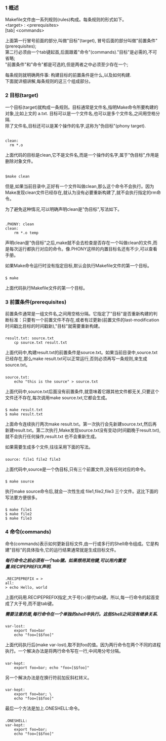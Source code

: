 ### 1 概述
Makefile文件由一系列规则(rules)构成。每条规则的形式如下。    
\<target> : \<prerequisites>   
\[tab\]  \<commands>

上面第一行冒号前面的部分,叫做"目标"(target), 冒号后面的部分叫做"前置条件"(prerequisites);  
第二行必须由一个tab键起首,后面跟着"命令"(commands)."目标"是必需的,不可省略;  
"前置条件"和"命令"都是可选的,但是两者之中必须至少存在一个;  

每条规则就明确两件事: 构建目标的前置条件是什么,以及如何构建.  
下面就详细讲解,每条规则的这三个组成部分。

### 2 目标(target)
一个目标(target)就构成一条规则。目标通常是文件名,指明Make命令所要构建的对象,比如上文的 a.txt. 目标可以是一个文件名,也可以是多个文件名,之间用空格分隔.  
除了文件名,目标还可以是某个操作的名字,这称为"伪目标"(phony target).  
######
    clean:
      rm *.o
上面代码的目标是clean,它不是文件名,而是一个操作的名字,属于"伪目标",作用是删除对象文件。

######
    $make clean
但是,如果当前目录中,正好有一个文件叫做clean,那么这个命令不会执行。因为Make发现clean文件已经存在,就认为没有必要重新构建了,就不会执行指定的rm命令。

为了避免这种情况,可以明确声明clean是"伪目标",写法如下。
######
    .PHONY: clean
    clean:
        rm *.o temp
声明clean是"伪目标"之后,make就不会去检查是否存在一个叫做clean的文件,而是每次运行都执行对应的命令。像.PHONY这样的内置目标名还有不少,可以查看手册。

如果Make命令运行时没有指定目标,默认会执行Makefile文件的第一个目标。
##### 
    $ make
上面代码执行Makefile文件的第一个目标。

### 3 前置条件(prerequisites)
前置条件通常是一组文件名,之间用空格分隔。它指定了"目标"是否重新构建的判断标准：只要有一个前置文件不存在,或者有过更新(前置文件的last-modification时间戳比目标的时间戳新),"目标"就需要重新构建。
#####
    result.txt: source.txt
        cp source.txt result.txt
上面代码中,构建result.txt的前置条件是source.txt。如果当前目录中,source.txt已经存在,那么make result.txt可以正常运行,否则必须再写一条规则,来生成source.txt。
#####
    source.txt:
        echo "this is the source" > source.txt
上面代码中,source.txt后面没有前置条件,就意味着它跟其他文件都无关,只要这个文件还不存在,每次调用make source.txt,它都会生成。
##### 
    $ make result.txt
    $ make result.txt
上面命令连续执行两次make result.txt。第一次执行会先新建source.txt,然后再新建result.txt。第二次执行,Make发现source.txt没有变动(时间戳晚于result.txt),就不会执行任何操作,result.txt 也不会重新生成。

如果需要生成多个文件,往往采用下面的写法。
#####
    source: file1 file2 file3
上面代码中,source是一个伪目标,只有三个前置文件,没有任何对应的命令。
#####
    $ make source
执行make source命令后,就会一次性生成 file1,file2,file3 三个文件。这比下面的写法要方便很多。
#####
    $ make file1
    $ make file2
    $ make file3

### 4 命令(commands)
命令(commands)表示如何更新目标文件,由一行或多行的Shell命令组成。它是构建"目标"的具体指令,它的运行结果通常就是生成目标文件。

***每行命令之前必须有一个tab键。如果想用其他键,可以用内置变量.RECIPEPREFIX声明.***
#####
    .RECIPEPREFIX = >
    all:
    > echo Hello, world
上面代码用.RECIPEPREFIX指定,大于号(>)替代tab键。所以,每一行命令的起首变成了大于号,而不是tab键。

***需要注意的是,每行命令在一个单独的shell中执行。这些Shell之间没有继承关系.***
#####
    var-lost:
        export foo=bar
        echo "foo=[$$foo]"
上面代码执行后(make var-lost),取不到foo的值。因为两行命令在两个不同的进程执行。一个解决办法是将两行命令写在一行,中间用分号分隔。
#####
    var-kept:
        export foo=bar; echo "foo=[$$foo]"
另一个解决办法是在换行符前加反斜杠转义。
#####
    var-kept:
        export foo=bar; \
        echo "foo=[$$foo]"
最后一个方法是加上.ONESHELL:命令。
#####
    .ONESHELL:
    var-kept:
        export foo=bar; 
        echo "foo=[$$foo]"